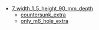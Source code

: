 * [7_width_1_5_height_90_mm_depth](7_width_1_5_height_90_mm_depth)
  * [countersunk_extra](7_width_1_5_height_90_mm_depth/countersunk_extra)
  * [only_m6_hole_extra](7_width_1_5_height_90_mm_depth/only_m6_hole_extra)
